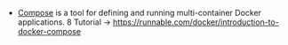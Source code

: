 * [Compose](https://docs.docker.com/compose/) is a tool for defining and running multi-container Docker applications. 
8 Tutorial -> https://runnable.com/docker/introduction-to-docker-compose